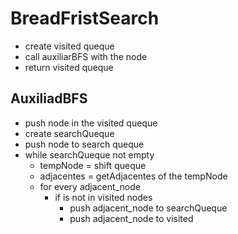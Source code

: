 # BreadFristSearch
-   create visited queque
-   call auxiliarBFS with the node
-   return visited queque

## AuxiliadBFS
-   push node in the visited queque
-   create searchQueque
-   push node to search queque
-   while searchQueque not empty
    -   tempNode = shift queque
    -   adjacentes = getAdjacentes of the tempNode
    -   for every adjacent_node
        -   if is not in visited nodes
            -   push adjacent_node to searchQueque
            -   push adjacent_node to visited